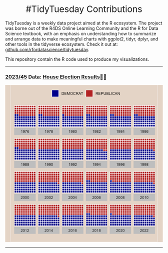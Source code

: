 <h1 style="font-weight:normal" align="center">
  &nbsp;#TidyTuesday Contributions&nbsp;
</h1>


TidyTuesday is a weekly data project aimed at the R ecosystem. The project was borne out of the R4DS Online Learning Community and the R for Data Science textbook, with an emphasis on understanding how to summarize and arrange data to make meaningful charts with ggplot2, tidyr, dplyr, and other tools in the tidyverse ecosystem. Check it out at: [github.com/rfordatascience/tidytuesday](https://github.com/rfordatascience/tidytuesday/blob/master/README.md). 

This repository contain the R code used to produce my visualizations.

***

### [2023/45](https://github.com/ZahlenZ/tidytuesday/tree/main/11-07-23)  Data: [House Election Results](https://github.com/rfordatascience/tidytuesday/blob/master/data/2023/2023-11-07/readme.md)🙋‍♀️

![./11-07-23/house_election.png](https://github.com/ZahlenZ/tidytuesday/blob/main/11-07-23/house_election.png)

***
